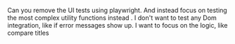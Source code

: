 Can you remove the UI tests using playwright. And instead focus on testing the most complex utility functions instead
. I don't want to test any Dom integration, like if error messages show up. I want to focus on the logic, like compare titles